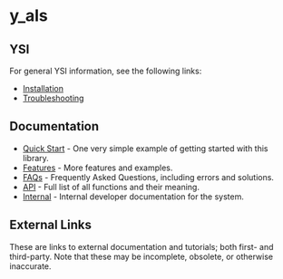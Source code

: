 # y_als



## YSI

For general YSI information, see the following links:

* [Installation](../installation.md)
* [Troubleshooting](../troubleshooting.md)

## Documentation

* [Quick Start](y_als/quick-start.md) - One very simple example of getting started with this library.
* [Features](y_als/features.md) - More features and examples.
* [FAQs](y_als/faqs.md) - Frequently Asked Questions, including errors and solutions.
* [API](y_als/api.md) - Full list of all functions and their meaning.
* [Internal](y_als/internal.md) - Internal developer documentation for the system.

## External Links

These are links to external documentation and tutorials; both first- and third-party.  Note that these may be incomplete, obsolete, or otherwise inaccurate.

